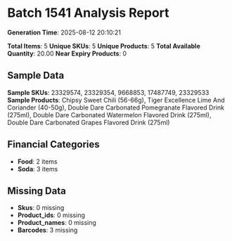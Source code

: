 # Batch 1541 Analysis Report

**Generation Time**: 2025-08-12 20:10:21

**Total Items**: 5
**Unique SKUs**: 5
**Unique Products**: 5
**Total Available Quantity**: 20.00
**Near Expiry Products**: 0

## Sample Data
**Sample SKUs**: 23329574, 23329354, 9668853, 17487749, 23329533
**Sample Products**: Chipsy Sweet Chili (56-66g), Tiger Excellence Lime And Coriander (40-50g), Double Dare Carbonated Pomegranate Flavored Drink (275ml), Double Dare Carbonated Watermelon Flavored Drink (275ml), Double Dare Carbonated Grapes Flavored Drink (275ml)

## Financial Categories
- **Food**: 2 items
- **Soda**: 3 items

## Missing Data
- **Skus**: 0 missing
- **Product_ids**: 0 missing
- **Product_names**: 0 missing
- **Barcodes**: 3 missing
